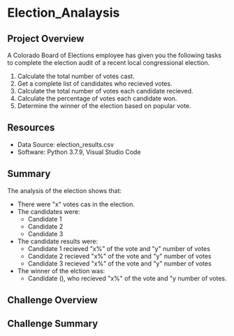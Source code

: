 # Election_Analaysis

## Project Overview
A Colorado Board of Elections employee has given you the following tasks to complete the election audit of a recent local congressional election.

1. Calculate the total number of votes cast.
2. Get a complete list of candidates who recieved votes.
3. Calculate the total number of votes each candidate recieved.
4. Calculate the percentage of votes each candidate won.
5. Determine the winner of the election based on popular vote.

## Resources
- Data Source: election_results.csv
- Software: Python 3.7.9, Visual Studio Code

## Summary
The analysis of the election shows that:
- There were "x" votes cas in the election.
- The candidates were:
    - Candidate 1
    - Candidate 2
    - Candidate 3
- The candidate results were:
    - Candidate 1 recieved "x%" of the vote and "y" number of votes
    - Candidate 2 recieved "x%" of the vote and "y" number of votes 
    - Candidate 3 recieved "x%" of the vote and "y" number of votes   
- The winner of the elction was:
    - Candidate (), who recieved "x%" of the vote and "y number of votes.

## Challenge Overview

## Challenge Summary
